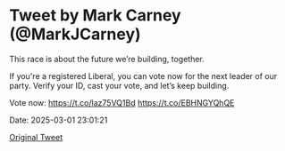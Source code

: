 # Tweet by Mark Carney (@MarkJCarney)

This race is about the future we’re building, together.

If you're a registered Liberal, you can vote now for the next leader of our party. Verify your ID, cast your vote, and let’s keep building.

Vote now: https://t.co/laz75VQ1Bd https://t.co/EBHNGYQhQE

Date: 2025-03-01 23:01:21

[Original Tweet](https://x.com/MarkJCarney/status/1895972658724077941)
